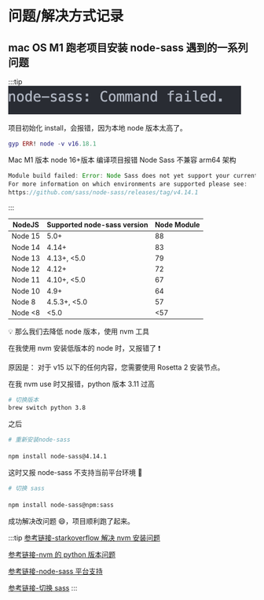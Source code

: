 # 问题/解决方式记录

## mac OS M1 跑老项目安装 node-sass 遇到的一系列问题

:::tip
![node_sass](images/node_sass.png)

项目初始化 install，会报错，因为本地 node 版本太高了。

```lua
gyp ERR! node -v v16.18.1
```

Mac M1 版本 node 16+版本 编译项目报错 Node Sass 不兼容 arm64 架构

```js
Module build failed: Error: Node Sass does not yet support your current environment: OS X Unsupported architecture (arm64) with Unsupported runtime (93)
For more information on which environments are supported please see:
https://github.com/sass/node-sass/releases/tag/v4.14.1
```

:::

| NodeJS  | Supported node-sass version | Node Module |
| ------- | --------------------------- | ----------- |
| Node 15 | 5.0+                        | 88          |
| Node 14 | 4.14+                       | 83          |
| Node 13 | 4.13+, <5.0                 | 79          |
| Node 12 | 4.12+                       | 72          |
| Node 11 | 4.10+, <5.0                 | 67          |
| Node 10 | 4.9+                        | 64          |
| Node 8  | 4.5.3+, <5.0                | 57          |
| Node <8 | <5.0                        | <57         |

💡 那么我们去降低 node 版本，使用 nvm 工具

在我使用 nvm 安装低版本的 node 时，又报错了 ❗️

原因是： 对于 v15 以下的任何内容，您需要使用 Rosetta 2 安装节点。

在我 nvm use 时又报错，python 版本 3.11 过高

```sh
# 切换版本
brew switch python 3.8
```

之后

```sh
# 重新安装node-sass

​​​​​​​npm install node-sass@4.14.1
```

这时又报 node-sass 不支持当前平台环境 💢

```sh
# 切换 sass

​​​​​​​npm install node-sass@npm:sass
```

成功解决改问题 😄，项目顺利跑了起来。

:::tip
[参考链接-starkoverflow 解决 nvm 安装问题](https://stackoverflow.com/questions/67254339/nvm-install-node-fails-to-install-on-macos-big-sur-m1-chip)

[参考链接-nvm 的 python 版本问题](https://stackoverflow.com/questions/60038415/why-does-nvm-use-the-incorrect-version-of-python)

[参考链接-node-sass 平台支持](https://github.com/sass/node-sass/releases/tag/v4.14.1)

[参考链接-切换 sass](https://stackoverflow.com/questions/68095626/node-sass-with-apple-m1-big-sur-and-arm64)
:::
